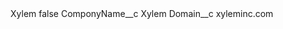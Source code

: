 <?xml version="1.0" encoding="UTF-8"?>
<CustomMetadata xmlns="http://soap.sforce.com/2006/04/metadata" xmlns:xsi="http://www.w3.org/2001/XMLSchema-instance" xmlns:xsd="http://www.w3.org/2001/XMLSchema">
    <label>Xylem</label>
    <protected>false</protected>
    <values>
        <field>ComponyName__c</field>
        <value xsi:type="xsd:string">Xylem</value>
    </values>
    <values>
        <field>Domain__c</field>
        <value xsi:type="xsd:string">xyleminc.com</value>
    </values>
</CustomMetadata>
